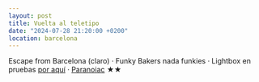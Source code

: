 ```yaml
---
layout: post
title: Vuelta al teletipo
date: "2024-07-28 21:20:00 +0200"
location: barcelona
---
```


Escape from Barcelona (claro) &middot; Funky Bakers nada funkies &middot; Lightbox en pruebas [por aquí](/2024/07/10/Mataro) &middot; [Paranoiac](https://letterboxd.com/javier/film/paranoiac) ★★
